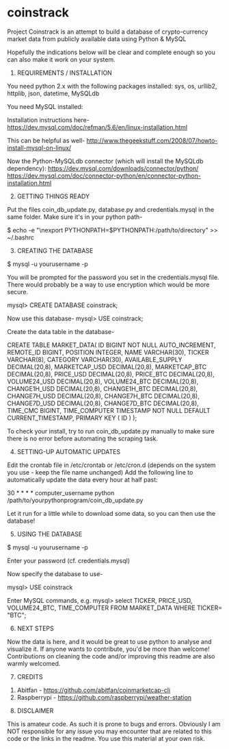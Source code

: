# coinstrack

Project Coinstrack is an attempt to build a database of crypto-currency market data from publicly available data using Python &amp; MySQL

Hopefully the indications below will be clear and complete enough so you can also make it work on your system.


1. REQUIREMENTS / INSTALLATION

You need python 2.x with the following packages installed: 
sys, os, urllib2, httplib, json, datetime, MySQLdb

You need MySQL installed:

Installation instructions here- 
https://dev.mysql.com/doc/refman/5.6/en/linux-installation.html

This can be helpful as well-
http://www.thegeekstuff.com/2008/07/howto-install-mysql-on-linux/

Now the Python-MySQLdb connector (which will install the MySQLdb dependency):
https://dev.mysql.com/downloads/connector/python/
https://dev.mysql.com/doc/connector-python/en/connector-python-installation.html


2. GETTING THINGS READY

Put the files coin_db_update.py, database.py and credentials.mysql in the same folder. 
Make sure it's in your python path-  

$ echo -e "\nexport PYTHONPATH=\$PYTHONPATH:/path/to/directory" >> ~/.bashrc


3. CREATING THE DATABASE

$ mysql -u yourusername -p

You will be prompted for the password you set in the credentials.mysql file. There would probably be a way to use encryption which would be more secure.


mysql> CREATE DATABASE coinstrack;

Now use this database-
mysql> USE coinstrack;

Create the data table in the database-

CREATE TABLE MARKET_DATA(
    ID BIGINT NOT NULL AUTO_INCREMENT,
    REMOTE_ID BIGINT,
    POSITION INTEGER,
    NAME VARCHAR(30),
    TICKER VARCHAR(8),
    CATEGORY VARCHAR(30),
    AVAILABLE_SUPPLY DECIMAL(20,8),
    MARKETCAP_USD DECIMAL(20,8),
    MARKETCAP_BTC DECIMAL(20,8),
    PRICE_USD DECIMAL(20,8),
    PRICE_BTC DECIMAL(20,8),
    VOLUME24_USD DECIMAL(20,8),
    VOLUME24_BTC DECIMAL(20,8),
    CHANGE1H_USD DECIMAL(20,8),
    CHANGE1H_BTC DECIMAL(20,8),
    CHANGE7H_USD DECIMAL(20,8),
    CHANGE7H_BTC DECIMAL(20,8),
    CHANGE7D_USD DECIMAL(20,8),
    CHANGE7D_BTC DECIMAL(20,8),
    TIME_CMC BIGINT,
    TIME_COMPUTER TIMESTAMP NOT NULL DEFAULT CURRENT_TIMESTAMP,
    PRIMARY KEY ( ID )
  );

To check your install, try to run coin_db_update.py manually to make sure there is no error before automating the scraping task.


4. SETTING-UP AUTOMATIC UPDATES

Edit the crontab file in /etc/crontab or /etc/cron.d (depends on the system you use - keep the file name unchanged)
Add the following line to automatically update the data every hour at half past:

30 * * * * computer_username python /path/to/yourpythonprogram/coin_db_update.py

Let it run for a little while to download some data, so you can then use the database!


5. USING THE DATABASE

$ mysql -u yourusername -p

Enter your password (cf. credentials.mysql)

Now specify the database to use-

mysql> USE coinstrack

Enter MySQL commands, e.g.
mysql> select TICKER, PRICE_USD, VOLUME24_BTC, TIME_COMPUTER FROM MARKET_DATA WHERE TICKER= "BTC";


6. NEXT STEPS

Now the data is here, and it would be great to use python to analyse and visualize it. If anyone wants to contribute, you'd be more than welcome!
Contributions on cleaning the code and/or improving this readme are also warmly welcomed.


7. CREDITS

1) Abitfan - https://github.com/abitfan/coinmarketcap-cli
2) Raspberrypi - https://github.com/raspberrypi/weather-station


8. DISCLAIMER

This is amateur code. As such it is prone to bugs and errors. 
Obviously I am NOT responsible for any issue you may encounter that are related to this code or the links in the readme. 
You use this material at your own risk.
